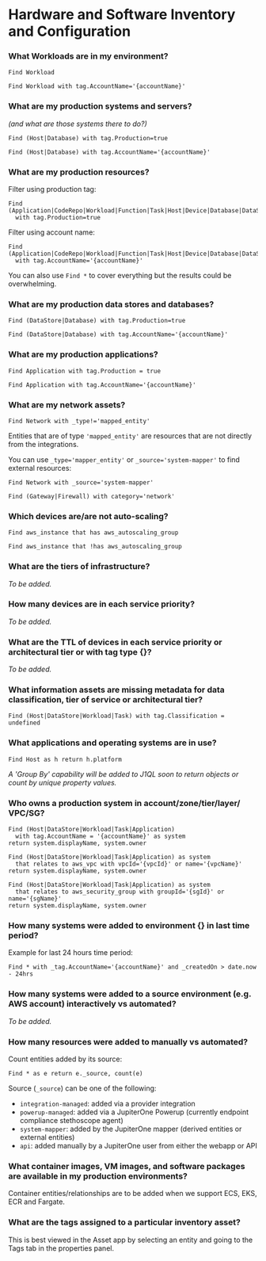 # Hardware and Software Inventory and Configuration

### What Workloads are in my environment?

```j1ql
Find Workload
```

```j1ql
Find Workload with tag.AccountName='{accountName}'
```

### What are my production systems and servers?

_(and what are those systems there to do?)_

```j1ql
Find (Host|Database) with tag.Production=true
```

```j1ql
Find (Host|Database) with tag.AccountName='{accountName}'
```

### What are my production resources?

Filter using production tag:

```j1ql
Find (Application|CodeRepo|Workload|Function|Task|Host|Device|Database|DataStore)
  with tag.Production=true
```

Filter using account name:

```j1ql
Find (Application|CodeRepo|Workload|Function|Task|Host|Device|Database|DataStore)
  with tag.AccountName='{accountName}'
```

You can also use `Find *` to cover everything but the results could be overwhelming.

### What are my production data stores and databases?

```j1ql
Find (DataStore|Database) with tag.Production=true
```

```j1ql
Find (DataStore|Database) with tag.AccountName='{accountName}'
```

### What are my production applications?

```j1ql
Find Application with tag.Production = true
```

```j1ql
Find Application with tag.AccountName='{accountName}'
```

### What are my network assets?

```j1ql
Find Network with _type!='mapped_entity'
```

Entities that are of type `'mapped_entity'` are resources that are not directly from the integrations.

You can use `_type='mapper_entity'` or `_source='system-mapper'` to find external resources:

```j1ql
Find Network with _source='system-mapper'
```

```j1ql
Find (Gateway|Firewall) with category='network'
```

### Which devices are/are not auto-scaling?

```j1ql
Find aws_instance that has aws_autoscaling_group
```

```j1ql
Find aws_instance that !has aws_autoscaling_group
```

### What are the tiers of infrastructure?

_To be added._

### How many devices are in each service priority?

_To be added._

### What are the TTL of devices in each service priority or architectural tier or with tag type {}?

_To be added._

### What information assets are missing metadata for data classification, tier of service or architectural tier?

```j1ql
Find (Host|DataStore|Workload|Task) with tag.Classification = undefined
```

### What applications and operating systems are in use?

```j1ql
Find Host as h return h.platform
```

_A 'Group By' capability will be added to J1QL soon to return objects or count by unique property values._

### Who owns a production system in account/zone/tier/layer/ VPC/SG?

```j1ql
Find (Host|DataStore|Workload|Task|Application)
  with tag.AccountName = '{accountName}' as system
return system.displayName, system.owner
```

```j1ql
Find (Host|DataStore|Workload|Task|Application) as system
  that relates to aws_vpc with vpcId='{vpcId}' or name='{vpcName}'
return system.displayName, system.owner
```

```j1ql
Find (Host|DataStore|Workload|Task|Application) as system
  that relates to aws_security_group with groupId='{sgId}' or name='{sgName}'
return system.displayName, system.owner
```

### How many systems were added to environment {} in last time period?

Example for last 24 hours time period:

```j1ql
Find * with _tag.AccountName='{accountName}' and _createdOn > date.now - 24hrs
```

### How many systems were added to a source environment (e.g. AWS account) interactively vs automated?

_To be added._

### How many resources were added to manually vs automated?

Count entities added by its source:

```j1ql
Find * as e return e._source, count(e)
```

Source (`_source`) can be one of the following:

- `integration-managed`: added via a provider integration
- `powerup-managed`: added via a JupiterOne Powerup (currently endpoint compliance stethoscope agent)
- `system-mapper`: added by the JupiterOne mapper (derived entities or external entities)
- `api`: added manually by a JupiterOne user from either the webapp or API

### What container images, VM images, and software packages are available in my production environments?

Container entities/relationships are to be added when we support ECS, EKS, ECR and Fargate.

### What are the tags assigned to a particular inventory asset?

This is best viewed in the Asset app by selecting an entity and going to the Tags tab in the properties panel.
